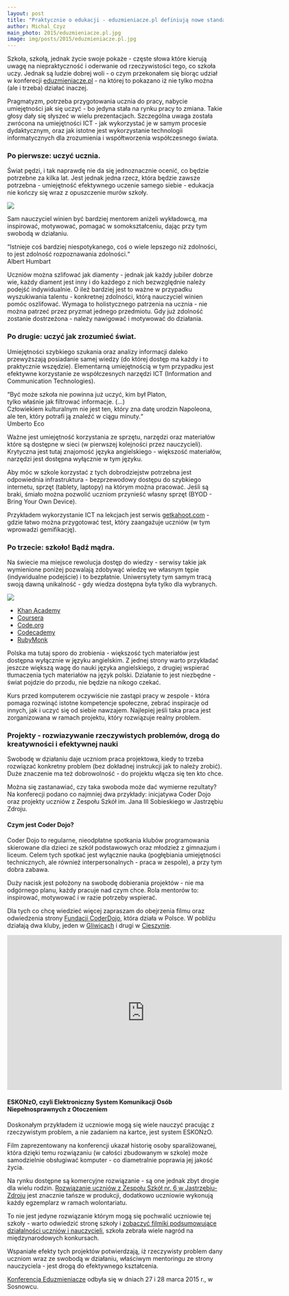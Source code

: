 ```yaml
---
layout: post
title: "Praktycznie o edukacji - eduzmieniacze.pl definiują nowe standardy"
author: Michal_Czyz
main_photo: 2015/eduzmieniacze.pl.jpg
image: img/posts/2015/eduzmieniacze.pl.jpg
---
```


Szkoła, szkołą, jednak życie swoje pokaże - częste słowa które kierują uwagę na niepraktyczność i oderwanie od rzeczywistości tego, co szkoła uczy. Jednak są ludzie dobrej woli - o czym przekonałem się biorąc udział w konferecji [eduzmieniacze.pl](http://eduzmieniacze.pl/) - na której to pokazano iż nie tylko można (ale i trzeba) działać inaczej.

Pragmatyzm, potrzeba przygotowania ucznia do pracy, nabycie umiejętności jak się uczyć - bo jedyna stała na rynku pracy to zmiana. Takie głosy dały się słyszeć w wielu prezentacjach. Szczególna uwaga została zwrócona na umiejętności ICT - jak wykorzystać je w samym procesie dydaktycznym, oraz jak istotne jest wykorzystanie technologii informatycznych dla zrozumienia i współtworzenia współczesnego świata.

### Po pierwsze: uczyć ucznia.

Świat pędzi, i tak naprawdę nie da się jednoznacznie ocenić, co będzie potrzebne za kilka lat. Jest jednak jedna rzecz, która będzie zawsze potrzebna - umiejętność efektywnego uczenie samego siebie - edukacja nie kończy się wraz z opuszczenie murów szkoły.

<img class="" src="/pl/blog/img/posts/2015/flickr.com-photos-sachac-9410571063.jpg">

Sam nauczyciel winien być bardziej mentorem aniżeli wykładowcą, ma inspirować, motywować, pomagać w somokształceniu, dając przy tym swobodą w działaniu.

<p class="right capitalic">
“Istnieje coś bardziej niespotykanego, coś o wiele lepszego niż zdolności,
<br/>to jest zdolność rozpoznawania zdolności.“
<br/>Albert Humbart
</p>

Uczniów można szlifować jak diamenty - jednak jak każdy jubiler dobrze wie, każdy diament jest inny i do każdego z nich bezwzględnie należy podejść indywidualnie.
O ileż bardziej jest to ważne w przypadku wyszukiwania talentu - konkretnej zdolności, którą nauczyciel winien pomóc oszlifować. Wymaga to holistycznego patrzenia na ucznia - nie można patrzeć przez pryzmat jednego przedmiotu. Gdy już zdolność zostanie dostrzeżona - należy nawigować i motywować do działania.

### Po drugie: uczyć jak zrozumieć świat.

Umiejętności szybkiego szukania oraz analizy informacji daleko przewyższają posiadanie samej wiedzy (do której dostęp ma każdy i to praktycznie wszędzie). Elementarną umiejętnością w tym przypadku jest efektywne korzystanie ze współczesnych narzędzi ICT (Information and Communication Technologies).

<p class="right capitalic">
“Być może szkoła nie powinna już uczyć, kim był Platon, <br/>tylko właśnie jak filtrować informacje. (...)<br/> Człowiekiem kulturalnym nie jest ten, który zna datę urodzin Napoleona, <br/>ale ten, który potrafi ją znaleźć w ciągu minuty.“
<br/> Umberto Eco
</p>



Ważne jest umiejętność korzystania ze sprzętu, narzędzi oraz materiałów które są dostępne w sieci (w pierwszej kolejności przez nauczycieli). Krytyczna jest tutaj znajomość języka angielskiego - większość materiałów, narzędzi jest dostępna wyłącznie w tym języku.

Aby móc w szkole korzystać z tych dobrodziejstw potrzebna jest odpowiednia infrastruktura - bezprzewodowy dostępu do szybkiego internetu, sprzęt (tablety, laptopy) na którym można pracować. Jeśli są braki, śmiało można pozwolić uczniom przynieść własny sprzęt (BYOD - Bring Your Own Device).

Przykładem wykorzystanie ICT na lekcjach jest serwis [getkahoot.com](https://getkahoot.com/) - gdzie łatwo można przygotować test, który zaangażuje uczniów (w tym wprowadzi gemifikację).

### Po trzecie: szkoło! Bądź mądra.

Na świecie ma miejsce rewolucja dostęp do wiedzy - serwisy takie jak wymienione poniżej pozwalają zdobywąć wiedzę we własnym tępie (indywidualne podejście) i to bezpłatnie. Uniwersytety tym samym tracą swoją dawną unikalność - gdy wiedza dostępna była tylko dla wybranych.



<img class="medium" src="/pl/blog/img/posts/2015/eduzmieniacza.mooc.jpg">

* [Khan Academy](https://www.khanacademy.org/)
* [Coursera](https://www.coursera.org/)
* [Code.org](http://code.org/)
* [Codecademy](http://www.codecademy.com/learn)
* [RubyMonk](https://rubymonk.com/)

Polska ma tutaj sporo do zrobienia - większość tych materiałów jest dostępna wyłącznie w języku angielskim. Z jednej strony warto przykładać jeszcze większą wagę do nauki języka angielskiego, z drugiej wspierać tłumaczenia tych materiałów na język polski. Działanie to jest niezbędne - świat pojdzie do przodu, nie będzie na nikogo czekać.

Kurs przed komputerem oczywiście nie zastąpi pracy w zespole - która pomaga rozwinąć istotne kompetencje społeczne, zebrać inspiracje od innych, jak i uczyć się od siebie nawzajem. Najlepiej jeśli taka praca jest zorganizowana w ramach projektu, który rozwiązuje realny problem.

### Projekty - rozwiazywanie rzeczywistych problemów, drogą do kreatywności i efektywnej nauki

Swobodę w działaniu daje uczniom praca projektowa, kiedy to trzeba rozwiązać konkretny problem (bez dokładnej instrukcji jak to należy zrobić). Duże znaczenie ma też dobrowolność - do projektu włącza się ten kto chce.

Można się zastanawiać, czy taka swoboda może dać wymierne rezultaty? Na konferecji podano co najmniej dwa przykłady: inicjatywa Coder Dojo oraz projekty uczniów z Zespołu Szkół im. Jana III Sobieskiego w Jastrzębiu Zdroju.


#### Czym jest Coder Dojo?

Coder Dojo to regularne, nieodpłatne spotkania klubów programowania skierowane dla dzieci ze szkół podstawowych oraz młodzież z gimnazjum i liceum. Celem tych spotkać jest wyłącznie nauka (pogłębiania umiejętności technicznych, ale również interpersonalnych - praca w zespole), a przy tym dobra zabawa.

Duży nacisk jest położony na swobodę dobierania projektów - nie ma odgórnego planu, każdy pracuje nad czym chce. Rola mentorów to: inspirować, motywować i w razie potrzeby wspierać.

Dla tych co chcę wiedzieć więcej zapraszam do obejrzenia filmu oraz odwiedzenia strony [Fundacji CoderDojo](http://coderdojo.org.pl/), która działa w Polsce. W pobliżu działają dwa kluby, jeden w [Gliwicach](http://gliwice.coderdojo.org.pl/) i drugi w [Cieszynie](http://biblioteka.cieszyn.pl/archiwa/1486).

<center><iframe width="640" height="360" src="https://www.youtube.com/embed/k5ciSFjEN1c" frameborder="0" allowfullscreen></iframe></center>

#### ESKONzO, czyli Elektroniczny System Komunikacji Osób Niepełnosprawnych z Otoczeniem

Doskonałym przykładem iż uczniowie mogą się wiele nauczyć pracując z rzeczywistym problem, a nie zadaniem na kartce, jest system ESKONzO.

Film zaprezentowany na konferencji ukazał historię osoby sparaliżowanej, która dzięki temu rozwiązaniu (w całości zbudowanym w szkole) może samodzielnie obsługiwać komputer - co diametralnie poprawia jej jakość życia.

Na rynku dostępne są komercyjne rozwiązanie - są one jednak zbyt drogie dla wielu rodzin. [Rozwiązanie uczniów z Zespołu Szkół nr. 6 w Jastrzębiu-Zdroju](http://zs6sobieski.pl/osiagniecia/nasze-wynalazki/eskonzo/) jest znacznie tańsze w produkcji, dodatkowo uczniowie wykonują każdy egzemplarz w ramach wolontariatu.

To nie jest jedyne rozwiązanie którym mogą się pochwalić uczniowie tej szkoły - warto odwiedzić stronę szkoły i [zobaczyć filmiki podsumowujące działalności uczniów i nauczycieli](http://zs6sobieski.pl/test-2/), szkoła zebrała wiele nagród na międzynarodowych konkursach.

Wspaniałe efekty tych projektów potwierdzają, iż rzeczywisty problem dany uczniom wraz ze swobodą w działaniu, właściwym mentoringu ze strony nauczyciela - jest drogą do efektywnego kształcenia.

<p class="right capitalic">
<a href="http://eduzmieniacze.pl/">Konferencja Eduzmieniacze</a> odbyła się w dniach 27 i 28 marca 2015 r., w Sosnowcu.
</p>
